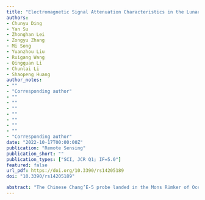 ```yaml
---
title: "Electromagnetic Signal Attenuation Characteristics in the Lunar Regolith Observed by the Lunar Regolith Penetrating Radar (LRPR) Onboard the Chang’E-5 Lander"
authors:
- Chunyu Ding
- Yan Su
- Zhonghan Lei
- Zongyu Zhang
- Mi Song
- Yuanzhou Liu
- Ruigang Wang
- Qingquan Li
- Chunlai Li
- Shaopeng Huang
author_notes:
- ""
- "Corresponding author"
- ""
- ""
- ""
- ""
- ""
- ""
- ""
- "Corresponding author"
date: "2022-10-17T00:00:00Z"
publication: "Remote Sensing"
publication_short: ""
publication_types: ["SCI, JCR Q1; IF=5.0"]
featured: false
url_pdf: https://doi.org/10.3390/rs14205189
doi: "10.3390/rs14205189"

abstract: "The Chinese Chang’E-5 probe landed in the Mons Rümker of Oceanus Procellarum on the near side of the Moon. The lunar regolith penetrating radar (LRPR) carried by the Chang’E-5 probe allows for the determination of in situ lunar regolith dielectric properties, which are probably related to the age and chemical composition of the regolith. In this paper, we analyze the Chang’E-5 LRPR data with the frequency shift method to estimate the loss tangent of the lunar regolith within a depth of ∼2.8 m. The loss tangent of the Chang’E-5 landing site is constrained to be 0.0148 ± 0.0016, which is substantially higher than that of the typical lunar regolith. The high loss tangent is found to be characteristic of the young basalt age (∼2.0 Ga) and high TiO2+FeO content (28.21 ± 1.57%) of the Chang’E-5 landing site. Integrated analysis of results from Chang’E-3, Chang’E-4, and Chang’E-5 show that the younger is the geologic age of the mare unit, the greater is the loss tangent of the lunar regolith, and the weaker is the radar electromagnetic signal penetrating ability."
---
```


